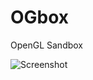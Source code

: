 # OGbox

OpenGL Sandbox

![Screenshot](https://github.com/dmtucker/ogbox/raw/master/screenshot.png)
